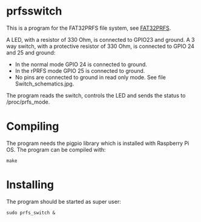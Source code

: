 # prfsswitch
This is a program for the FAT32PRFS file system, see [FAT32PRFS](https://github.com/elbojvv/fat32prfs).

A LED, with a resistor of 330 Ohm, is connected to GPIO23 and ground. A 3 way switch, with a protective resistor of 330 Ohm, is connected to GPIO 24 and 25 and ground:
- In the normal mode GPIO 24 is connected to ground.
- In the rPRFS mode GPIO 25 is connected to ground.
- No pins are connected to ground in read only mode.
See file Switch_schematics.jpg.

The program reads the switch, controls the LED and sends the status to /proc/prfs_mode.

 # Compiling
The program needs the pigpio library which is installed with Raspberry Pi OS. The program can be compiled with:
```
make
```

# Installing 
The program should be started as super user:
```
sudo prfs_switch &
```
